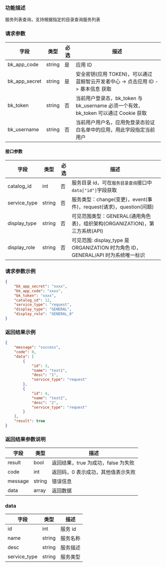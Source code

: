 ### 功能描述

服务列表查询，支持根据指定的目录查询服务列表

### 请求参数

| 字段 | 类型 | 必选 |  描述 |
|-----------|------------|--------|------------|
| bk_app_code  |  string    | 是 | 应用 ID     |
| bk_app_secret|  string    | 是 | 安全密钥(应用 TOKEN)，可以通过 蓝鲸智云开发者中心 -&gt; 点击应用 ID -&gt; 基本信息 获取 |
| bk_token     |  string    | 否 | 当前用户登录态，bk_token 与 bk_username 必须一个有效，bk_token 可以通过 Cookie 获取 |
| bk_username  |  string    | 否 | 当前用户用户名，应用免登录态验证白名单中的应用，用此字段指定当前用户 |

#### 接口参数

| 字段           | 类型     | 必选  | 描述     |
| ------------ | ------ | --- | ------ |
| catalog_id   | int    | 否   | 服务目录 id，可在`服务目录查询`接口中`data["id"]`字段获取 |
| service_type | string | 否   | 服务类型：change(变更)，event(事件)，request(请求)，question(问题)  |
| display_type | string | 否   | 可见范围类型：GENERAL(通用角色表)，组织架构(ORGANIZATION)，第三方系统(API)  |
| display_role | string | 否   | 可见范围: display_type 是 ORGANIZATION 时为角色 ID，GENERAL/API 时为系统唯一标识   |

### 请求参数示例

```json
{
    "bk_app_secret": "xxxx",
    "bk_app_code": "xxxx",
    "bk_token": "xxxx",
    "catalog_id": 12,
    "service_type": "request",
    "display_type": "GENERAL",
    "display_role": "GENERAL_8"
}
```

### 返回结果示例

```json
{
    "message": "success",
    "code": 0,
    "data": [
        {
            "id": 3,
            "name": "test1",
            "desc": "1",
            "service_type": "request"
        },
        {
            "id": 4,
            "name": "test2",
            "desc": "2",
            "service_type": "request"
        }
    ],
    "result": true
}
```

### 返回结果参数说明

| 字段      | 类型     | 描述                    |
| ------- | ------ | --------------------- |
| result  | bool   | 返回结果，true 为成功，false 为失败 |
| code    | int    | 返回码，0 表示成功，其他值表示失败     |
| message | string | 错误信息                  |
| data    | array  | 返回数据                  |

### data

| 字段         | 类型     | 描述    |
| ---------- | ------ | ----- |
| id           | int    | 服务 id |
| name         | string | 服务名称 |
| desc         | string | 服务描述 |
| service_type | string | 服务类型 |
